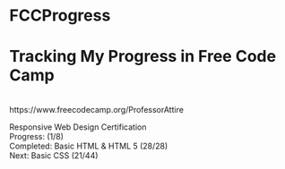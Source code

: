 # FCCProgress
<h1> Tracking My Progress in Free Code Camp </h1> <br> https://www.freecodecamp.org/ProfessorAttire

Responsive Web Design Certification <br>
Progress: (1/8) <br>
Completed: Basic HTML & HTML 5 (28/28) <br>
Next: Basic CSS (21/44)
